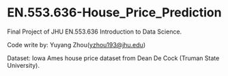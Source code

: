 # EN.553.636-House_Price_Prediction

Final Project of JHU EN.553.636 Introduction to Data Science.

Code write by: Yuyang Zhou(yzhou193@jhu.edu)

Dataset: Iowa Ames house price dataset from Dean De Cock (Truman State University).
